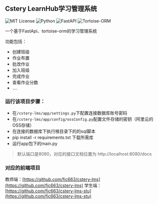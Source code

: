 ## Cstery LearnHub学习管理系统

![MIT License](https://img.shields.io/badge/license-MIT-blue.svg)
![Python](https://img.shields.io/badge/python-3.9%2B-blue.svg)
![FastAPI](https://img.shields.io/badge/FastAPI-0.115.0-blue.svg)
![Tortoise-ORM](https://img.shields.io/badge/Tortoise--ORM-0.21.6-orange.svg)

一个基于FastApi、tortoise-orm的学习管理系统

功能包括：
- 创建班级
- 作业布置
- 批改作业
- 加入班级
- 完成作业
- 查看作业分数
- ....

### 运行该项目步骤：

- 在`/cstery-lms/app/settings.py`下配置连接数据库账号密码
- 在`/cstery-lms/app/config/ossConfig.py`配置文件存储的密钥（阿里云的OSS存储）
- 在连接的数据库下执行根目录下的的sql脚本
- pip install -r requirements.txt 下载所需库
- 运行app包下的main.py

> 默认端口是8080，对应的接口文档位置为 http://localhost:8080/docs

### 对应的前端项目

教师端：[https://github.com/fjc663/cstery-lms](https://github.com/fjc663/cstery-lms)
学生端：[https://github.com/fjc663/cstery-lms-stu](https://github.com/fjc663/cstery-lms-stu)


